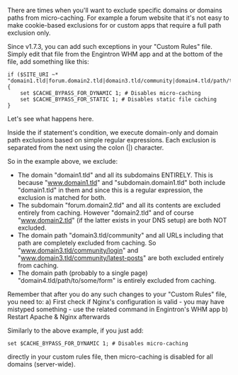 There are times when you'll want to exclude specific domains or domains paths from micro-caching. For example a forum website that it's not easy to make cookie-based exclusions for or custom apps that require a full path exclusion only.

Since v1.7.3, you can add such exceptions in your "Custom Rules" file. Simply edit that file from the Engintron WHM app and at the bottom of the file, add something like this:
```
if ($SITE_URI ~* "domain1.tld|forum.domain2.tld|domain3.tld/community|domain4.tld/path/to/some/form") {
    set $CACHE_BYPASS_FOR_DYNAMIC 1; # Disables micro-caching
    set $CACHE_BYPASS_FOR_STATIC 1; # Disables static file caching
}
```

Let's see what happens here.

Inside the if statement's condition, we execute domain-only and domain path exclusions based on simple regular expressions. Each exclusion is separated from the next using the colon (|) character.

So in the example above, we exclude:
* The domain "domain1.tld" and all its subdomains ENTIRELY. This is because "www.domain1.tld" and "subdomain.domain1.tld" both include "domain1.tld" in them and since this is a regular expression, the exclusion is matched for both.
* The subdomain "forum.domain2.tld" and all its contents are excluded entirely from caching. However "domain2.tld" and of course "www.domain2.tld" (if the latter exists in your DNS setup) are both NOT excluded.
* The domain path "domain3.tld/community" and all URLs including that path are completely excluded from caching. So "www.domain3.tld/community/login" and "www.domain3.tld/community/latest-posts" are both excluded entirely from caching.
* The domain path (probably to a single page) "domain4.tld/path/to/some/form" is entirely excluded from caching.

Remember that after you do any such changes to your "Custom Rules" file, you need to:
a) First check if Nginx's configuration is valid - you may have mistyped something - use the related command in Engintron's WHM app
b) Restart Apache & Nginx afterwards

Similarly to the above example, if you just add:
```
set $CACHE_BYPASS_FOR_DYNAMIC 1; # Disables micro-caching
```
directly in your custom rules file, then micro-caching is disabled for all domains (server-wide).